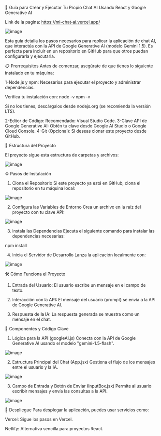 🚀 Guía para Crear y Ejecutar Tu Propio Chat AI Usando React y Google Generative AI



Link de la pagina: https://mi-chat-ai.vercel.app/

![image](https://github.com/user-attachments/assets/d9ea6896-4e8e-43c9-a430-bab202dcc9a8)

Esta guía detalla los pasos necesarios para replicar la aplicación de chat AI, que interactúa con la API de Google Generative AI (modelo Gemini 1.5). Es perfecta para incluir en un repositorio en GitHub para que otros puedan configurarla y ejecutarla.


📋 Prerrequisitos
Antes de comenzar, asegúrate de que tienes lo siguiente instalado en tu máquina:

1-Node.js y npm: Necesarios para ejecutar el proyecto y administrar dependencias.

Verifica tu instalación con:
node -v
npm -v

Si no los tienes, descárgalos desde nodejs.org (se recomienda la versión LTS).

2-Editor de Código: Recomendado: Visual Studio Code.
3-Clave API de Google Generative AI: Obtén tu clave desde Google AI Studio o Google Cloud Console.
4-Git (Opcional): Si deseas clonar este proyecto desde GitHub.

📁 Estructura del Proyecto

El proyecto sigue esta estructura de carpetas y archivos:

![image](https://github.com/user-attachments/assets/f6aefd7e-420b-4e5c-ac68-bc00d87d12e4)


⚙️ Pasos de Instalación

1. Clona el Repositorio
Si este proyecto ya está en GitHub, clona el repositorio en tu máquina local:

![image](https://github.com/user-attachments/assets/49af8f97-40e7-4983-b67d-8e9286772b73)


2. Configura las Variables de Entorno
Crea un archivo  en la raíz del proyecto con tu clave API:

![image](https://github.com/user-attachments/assets/14888b97-bacb-4ec7-a861-e6d365bd370d)


3. Instala las Dependencias
Ejecuta el siguiente comando para instalar las dependencias necesarias:

npm install

4. Inicia el Servidor de Desarrollo
Lanza la aplicación localmente con:

![image](https://github.com/user-attachments/assets/31359bea-f972-4313-a468-466a248301e7)


🛠️ Cómo Funciona el Proyecto

1. Entrada del Usuario: El usuario escribe un mensaje en el campo de texto.

2. Interacción con la API: El mensaje del usuario (prompt) se envía a la API de Google Generative AI.

3. Respuesta de la IA: La respuesta generada se muestra como un mensaje en el chat.


🌟 Componentes y Código Clave

1. Lógica para la API (googleAI.js)
Conecta con la API de Google Generative AI usando el modelo "gemini-1.5-flash".

![image](https://github.com/user-attachments/assets/db1b67d9-07c8-4aec-88bb-21e2dd077f67)

2. Estructura Principal del Chat (App.jsx)
Gestiona el flujo de los mensajes entre el usuario y la IA.

![image](https://github.com/user-attachments/assets/60c7f80f-dedb-4686-a19e-a3bf8788521e)

3. Campo de Entrada y Botón de Enviar (InputBox.jsx)
Permite al usuario escribir mensajes y envía las consultas a la API.

![image](https://github.com/user-attachments/assets/eebc5358-3e8e-4a19-97b8-b144c88bb257)


🚀 Despliegue
Para desplegar la aplicación, puedes usar servicios como:

Vercel: Sigue los pasos en Vercel.

Netlify: Alternativa sencilla para proyectos React.














